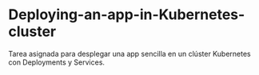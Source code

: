 # Deploying-an-app-in-Kubernetes-cluster
Tarea asignada para desplegar una app sencilla en un clúster Kubernetes con Deployments y Services. 
